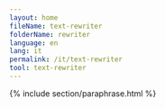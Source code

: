 ```yaml
---
layout: home
fileName: text-rewriter
folderName: rewriter
language: en
lang: it
permalink: /it/text-rewriter
tool: text-rewriter
---
```

{% include section/paraphrase.html %}
